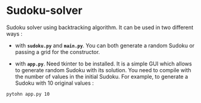 # Sudoku-solver

Sudoku solver using backtracking algorithm. It can be used in two different ways :

- with **`sudoku.py`** and **`main.py`**. You can both generate a random Sudoku or passing a grid for the constructor.

- with **`app.py`**. Need tkinter to be installed. It is a simple GUI which allows to generate random Sudoku with its solution. You need to compile with the number of values in the initial Sudoku. For example, to generate a Sudoku with 10 original values : 

```console
pytohn app.py 10
```
